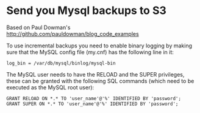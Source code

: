 # Send you Mysql backups to S3

Based on Paul Dowman's http://github.com/pauldowman/blog_code_examples

To use incremental backups you need to enable binary logging by making sure that the MySQL config file (my.cnf) has the following line in it:

    log_bin = /var/db/mysql/binlog/mysql-bin

The MySQL user needs to have the RELOAD and the SUPER privileges, these can be granted with the following SQL commands (which need to be executed as the MySQL root user):

    GRANT RELOAD ON *.* TO 'user_name'@'%' IDENTIFIED BY 'password';
    GRANT SUPER ON *.* TO 'user_name'@'%' IDENTIFIED BY 'password';

